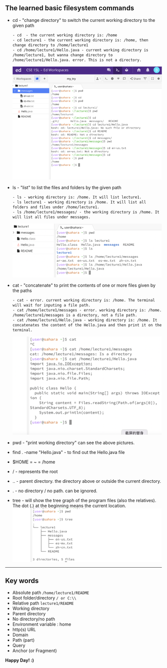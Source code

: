 ## The learned basic filesystem commands

* cd - "change directory" to switch the current working directory to the given path
  
      - cd  - the current working directory is: /home
      - cd lecture1 - the current working directory is: /home, then change directory to /home/lecture1
      - cd /home/lecture1/Hello.java - current working directory is /home/lecture1, but wanna change directory to /home/lecture1/Hello.java. error. This is not a directory.
  
  ![Image](cd-examples.png)

* ls - "list" to list the files and folders by the given path
  
      - ls - working directory is: /home. It will list lecture1.
      - ls lecture1 - working directory is /home. It will list all folders and files under /home/lecture1.
      - ls /home/lecture1/messages/ - the working directory is /home. It will list all files under messages.
  
  ![Image](ls-examples.png)

* cat - "concatenate" to print the contents of one or more files given by the paths
  
      - cat - error. current working directory is: /home. The terminal will wait for inputing a file path.
      - cat /home/lecture1/messages - error. working directory is: /home. /home/lecture1/messages is a directory, not a file path.
      - cat /home/lecture1/Hello.java - working directory is: /home. It concatenates the content of the Hello.java and then print it on the terminal.
  
  ![Image](cat-examples.png)
      
* pwd - "print working directory" can see the above pictures.

* find . -name "Hello.java"   - to find out the Hello.java file

* $HOME = ~ = /home
  
* / - represents the root

* .. - parent directory. the directory above or outside the current directory.
  
* . - no directory / no path. can be ignored.

* tree - will show the tree graph of the program files (also the relatives).
  The dot (.) at the beginning means the current location.
  ![Image](tree-example.png)

*** 

## Key words

- Absolute path             `/home/lecture1/README`
- Root folder/directory     ```/ or C:\\```
- Relative path             ```lecture1/README```
- Working directory
- Parent directory
- No directory/no path
- Environment variable : home
- http(s) URL
- Domain
- Path (part)
- Query
- Anchor (or Fragment)

**Happy Day! :)**
  
      
